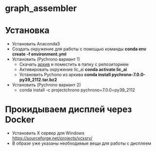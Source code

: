 # graph_assembler

# Установка

* Установить Anaconda3
* Создать окружение для работы с помощью команды **conda env create -f environment.yml**
* Установить (Pychrono вариант 1)
  * Скачать [архив](https://anaconda.org/projectchrono/pychrono/7.0.0/download/win-64/pychrono-7.0.0-py39_2112.tar.bz2) и поместить в папку с репозиторием
  * Активировать окружение lic_ai **conda activate lic_ai**
  * Установить Pychono из архива **conda install pychrono-7.0.0-py39_2112.tar.bz2**
* Установить (Pychrono вариант 2)
  * conda install -c projectchrono pychrono=7.0.0=py39_2112
  
# Прокидываем дисплей через Docker

* Установить Х сервер для Windows https://sourceforge.net/projects/vcxsrv/
* В образе уже указаны необходимые вещи для работы с дисплеем
  
